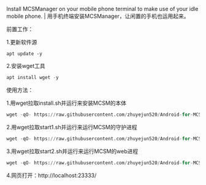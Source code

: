 Install MCSManager on your mobile phone terminal to make use of your idle mobile phone. | 用手机终端安装MCSManager，让闲置的手机也运用起来。

前置工作：

1.更新软件源
```shell
apt update -y
```
2.安装wget工具
```python
apt install wget -y
```
使用方法：

1.用wget拉取install.sh并运行来安装MCSM的本体
```python
wget -qO- https://raw.githubusercontent.com/zhuyejun520/Android-for-MCSManager/main/install.sh | bash
```
2.用wget拉取start1.sh并运行来运行MCSM的守护进程
```python
wget -qO- https://raw.githubusercontent.com/zhuyejun520/Android-for-MCSManager/main/start1.sh | bash
```
3.用wget拉取start2.sh并运行来运行MCSM的web进程
```python
wget -qO- https://raw.githubusercontent.com/zhuyejun520/Android-for-MCSManager/main/start2.sh | bash
```
4.网页打开：http://localhost:23333/
